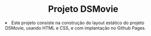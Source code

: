 
<h1 align="center">Projeto DSMovie</h1>

<p><li>Este projeto consiste na construção do layout estático do projeto DSMovie, usando HTML e CSS, e com implantação no Github Pages.</li></p>


